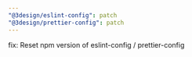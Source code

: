```yaml
---
"@3design/eslint-config": patch
"@3design/prettier-config": patch
---
```


fix: Reset npm version of eslint-config / prettier-config
